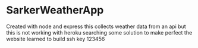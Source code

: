 # SarkerWeatherApp
Created with node and express
this collects weather data from an api but this is not working with heroku
searching some solution to make perfect the website
learned to build ssh key
123456
